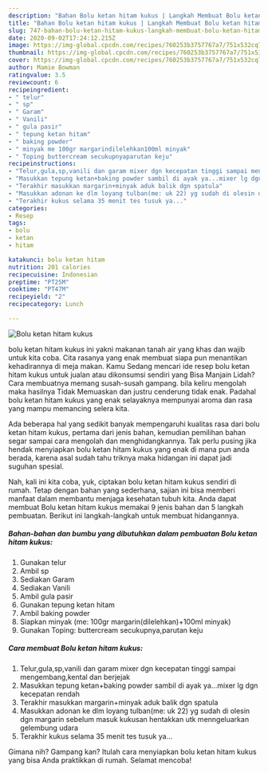 ```yaml
---
description: "Bahan Bolu ketan hitam kukus | Langkah Membuat Bolu ketan hitam kukus Yang Bisa Manjain Lidah"
title: "Bahan Bolu ketan hitam kukus | Langkah Membuat Bolu ketan hitam kukus Yang Bisa Manjain Lidah"
slug: 747-bahan-bolu-ketan-hitam-kukus-langkah-membuat-bolu-ketan-hitam-kukus-yang-bisa-manjain-lidah
date: 2020-09-02T17:24:12.215Z
image: https://img-global.cpcdn.com/recipes/760253b3757767a7/751x532cq70/bolu-ketan-hitam-kukus-foto-resep-utama.jpg
thumbnail: https://img-global.cpcdn.com/recipes/760253b3757767a7/751x532cq70/bolu-ketan-hitam-kukus-foto-resep-utama.jpg
cover: https://img-global.cpcdn.com/recipes/760253b3757767a7/751x532cq70/bolu-ketan-hitam-kukus-foto-resep-utama.jpg
author: Mamie Bowman
ratingvalue: 3.5
reviewcount: 6
recipeingredient:
- " telur"
- " sp"
- " Garam"
- " Vanili"
- " gula pasir"
- " tepung ketan hitam"
- " baking powder"
- " minyak me 100gr margarindilelehkan100ml minyak"
- " Toping buttercream secukupnyaparutan keju"
recipeinstructions:
- "Telur,gula,sp,vanili dan garam mixer dgn kecepatan tinggi sampai mengembang,kental dan berjejak"
- "Masukkan tepung ketan+baking powder sambil di ayak ya...mixer lg dgn kecepatan rendah"
- "Terakhir masukkan margarin+minyak aduk balik dgn spatula"
- "Masukkan adonan ke dlm loyang tulban(me: uk 22) yg sudah di olesin dgn margarin sebelum masuk kukusan hentakkan utk menngeluarkan gelembung udara"
- "Terakhir kukus selama 35 menit tes tusuk ya..."
categories:
- Resep
tags:
- bolu
- ketan
- hitam

katakunci: bolu ketan hitam 
nutrition: 201 calories
recipecuisine: Indonesian
preptime: "PT25M"
cooktime: "PT47M"
recipeyield: "2"
recipecategory: Lunch

---
```



![Bolu ketan hitam kukus](https://img-global.cpcdn.com/recipes/760253b3757767a7/751x532cq70/bolu-ketan-hitam-kukus-foto-resep-utama.jpg)


bolu ketan hitam kukus ini yakni makanan tanah air yang khas dan wajib untuk kita coba. Cita rasanya yang enak membuat siapa pun menantikan kehadirannya di meja makan.
Kamu Sedang mencari ide resep bolu ketan hitam kukus untuk jualan atau dikonsumsi sendiri yang Bisa Manjain Lidah? Cara membuatnya memang susah-susah gampang. bila keliru mengolah maka hasilnya Tidak Memuaskan dan justru cenderung tidak enak. Padahal bolu ketan hitam kukus yang enak selayaknya mempunyai aroma dan rasa yang mampu memancing selera kita.



Ada beberapa hal yang sedikit banyak mempengaruhi kualitas rasa dari bolu ketan hitam kukus, pertama dari jenis bahan, kemudian pemilihan bahan segar sampai cara mengolah dan menghidangkannya. Tak perlu pusing jika hendak menyiapkan bolu ketan hitam kukus yang enak di mana pun anda berada, karena asal sudah tahu triknya maka hidangan ini dapat jadi suguhan spesial.


Nah, kali ini kita coba, yuk, ciptakan bolu ketan hitam kukus sendiri di rumah. Tetap dengan bahan yang sederhana, sajian ini bisa memberi manfaat dalam membantu menjaga kesehatan tubuh kita. Anda dapat membuat Bolu ketan hitam kukus memakai 9 jenis bahan dan 5 langkah pembuatan. Berikut ini langkah-langkah untuk membuat hidangannya.

<!--inarticleads1-->

##### Bahan-bahan dan bumbu yang dibutuhkan dalam pembuatan Bolu ketan hitam kukus:

1. Gunakan  telur
1. Ambil  sp
1. Sediakan  Garam
1. Sediakan  Vanili
1. Ambil  gula pasir
1. Gunakan  tepung ketan hitam
1. Ambil  baking powder
1. Siapkan  minyak (me: 100gr margarin(dilelehkan)+100ml minyak)
1. Gunakan  Toping: buttercream secukupnya,parutan keju




<!--inarticleads2-->

##### Cara membuat Bolu ketan hitam kukus:

1. Telur,gula,sp,vanili dan garam mixer dgn kecepatan tinggi sampai mengembang,kental dan berjejak
1. Masukkan tepung ketan+baking powder sambil di ayak ya...mixer lg dgn kecepatan rendah
1. Terakhir masukkan margarin+minyak aduk balik dgn spatula
1. Masukkan adonan ke dlm loyang tulban(me: uk 22) yg sudah di olesin dgn margarin sebelum masuk kukusan hentakkan utk menngeluarkan gelembung udara
1. Terakhir kukus selama 35 menit tes tusuk ya...




Gimana nih? Gampang kan? Itulah cara menyiapkan bolu ketan hitam kukus yang bisa Anda praktikkan di rumah. Selamat mencoba!
